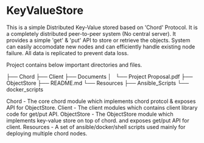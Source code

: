 # KeyValueStore
This is a simple Distributed Key-Value stored based on 'Chord' Protocol. 
It is a completely distributed peer-to-peer system (No central server).
It provides a simple 'get' & 'put' API to store or retrieve the objects. System can easily accomodate new nodes and can efficiently handle existing node failure. All data is replicated to prevent data
loss.

Project contains below important directories and files.

├── Chord
├── Client
├── Documents
│   └── Project Proposal.pdf
├── ObjectStore
├── README.md
└── Resources
    ├── Ansible_Scripts
    └── docker_scripts


Chord - The core chord module which implements chord protcol & exposes API for ObjectStore.
Client - The client modules which contains client library code for get/put API.
ObjectStore - The ObjectStore module which implements key-value store on top of chord. and exposes get/put API for client.
Resources - A set of ansible/docker/shell scripts used mainly for deploying multiple chord nodes.
